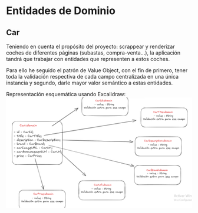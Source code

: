 # Entidades de Dominio

## Car

Teniendo en cuenta el propósito del proyecto: scrappear y renderizar coches de diferentes páginas (subastas, compra-venta...), la aplicación tandrá que trabajar con entidades que representen a estos coches.

Para ello he seguido el patrón de Value Object, con el fin de primero, tener toda la validación respectiva de cada
campo centralizada en una única instancia y segundo, darle mayor valor semántico a estas entidades.

Representación esquemática usando Excalidraw:
![Representacion de modelaje usando Value Objects de una entidad de dominio de cars](../excalidraw/CarDomainVO.png)
